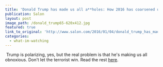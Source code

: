 ```yaml
---
title: 'Donald Trump has made us all a**holes: How 2016 has coarsened us all into Fox News jerks'
publication: Salon
layout: post
image_path: /donald_trump65-620x412.jpg
featured: true
link_to_original: 'http://www.salon.com/2016/01/04/donald_trump_has_made_us_all_aholes_how_2016_has_coarsened_us_all_into_fox_news_jerks/'
categories:
  - what-im-watching
---
```


&nbsp;Trump is polarizing, yes, but the real problem is that he's making us all obnoxious. Don't let the terrorist win. Read the rest [here](http://www.salon.com/2016/01/04/donald_trump_has_made_us_all_aholes_how_2016_has_coarsened_us_all_into_fox_news_jerks/).